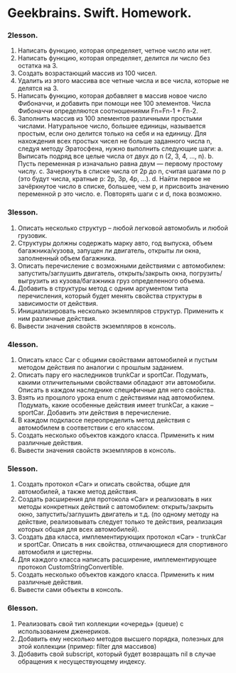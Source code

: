 # Geekbrains. Swift. Homework. 

### 2lesson. 
1. Написать функцию, которая определяет, четное число или нет.
2. Написать функцию, которая определяет, делится ли число без остатка на 3.
3. Создать возрастающий массив из 100 чисел.
4. Удалить из этого массива все четные числа и все числа, которые не делятся на 3.
5. Написать функцию, которая добавляет в массив новое число Фибоначчи, и добавить при помощи нее 100 элементов.
Числа Фибоначчи определяются соотношениями Fn=Fn-1 + Fn-2.
6. Заполнить массив из 100 элементов различными простыми числами. Натуральное число, большее единицы, называется простым, если оно делится только на себя и на единицу. Для нахождения всех простых чисел не больше заданного числа n, следуя методу Эратосфена, нужно выполнить следующие шаги:
a. Выписать подряд все целые числа от двух до n (2, 3, 4, ..., n).
b. Пусть переменная p изначально равна двум — первому простому числу.
c. Зачеркнуть в списке числа от 2p до n, считая шагами по p (это будут числа, кратные p: 2p, 3p, 4p, ...).
d. Найти первое не зачёркнутое число в списке, большее, чем p, и присвоить значению переменной p это число.
e. Повторять шаги c и d, пока возможно.

### 3lesson.
1. Описать несколько структур – любой легковой автомобиль и любой грузовик.
2. Структуры должны содержать марку авто, год выпуска, объем багажника/кузова, запущен ли двигатель, открыты ли окна, заполненный объем багажника.
3. Описать перечисление с возможными действиями с автомобилем: запустить/заглушить двигатель, открыть/закрыть окна, погрузить/выгрузить из кузова/багажника груз определенного объема.
4. Добавить в структуры метод с одним аргументом типа перечисления, который будет менять свойства структуры в зависимости от действия.
5. Инициализировать несколько экземпляров структур. Применить к ним различные действия.
6. Вывести значения свойств экземпляров в консоль.

### 4lesson. 
1. Описать класс Car c общими свойствами автомобилей и пустым методом действия по аналогии с прошлым заданием.
2. Описать пару его наследников trunkCar и sportСar. Подумать, какими отличительными свойствами обладают эти автомобили. Описать в каждом наследнике специфичные для него свойства.
3. Взять из прошлого урока enum с действиями над автомобилем. Подумать, какие особенные действия имеет trunkCar, а какие – sportCar. Добавить эти действия в перечисление.
4. В каждом подклассе переопределить метод действия с автомобилем в соответствии с его классом.
5. Создать несколько объектов каждого класса. Применить к ним различные действия.
6. Вывести значения свойств экземпляров в консоль.

### 5lesson. 
1. Создать протокол «Car» и описать свойства, общие для автомобилей, а также метод действия.
2. Создать расширения для протокола «Car» и реализовать в них методы конкретных действий с автомобилем: открыть/закрыть окно, запустить/заглушить двигатель и т.д. (по одному методу на действие, реализовывать следует только те действия, реализация которых общая для всех автомобилей).
3. Создать два класса, имплементирующих протокол «Car» - trunkCar и sportСar. Описать в них свойства, отличающиеся для спортивного автомобиля и цистерны.
4. Для каждого класса написать расширение, имплементирующее протокол CustomStringConvertible.
5. Создать несколько объектов каждого класса. Применить к ним различные действия.
6. Вывести сами объекты в консоль.

### 6lesson. 
1. Реализовать свой тип коллекции «очередь» (queue) c использованием дженериков.
2. Добавить ему несколько методов высшего порядка, полезных для этой коллекции (пример: filter для массивов)
3. Добавить свой subscript, который будет возвращать nil в случае обращения к несуществующему индексу.
